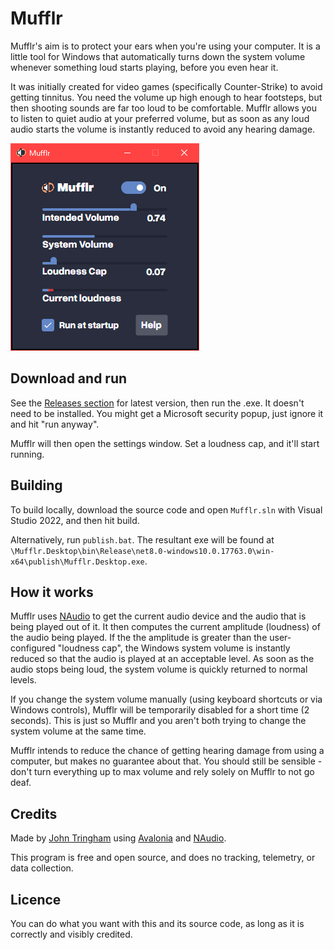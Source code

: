 Mufflr
======

Mufflr's aim is to protect your ears when you're using your computer. It is a little tool for Windows that automatically turns down the system volume whenever something loud starts playing, before you even hear it.

It was initially created for video games (specifically Counter-Strike) to avoid getting tinnitus. You need the volume up high enough to hear footsteps, but then shooting sounds are far too loud to be comfortable. Mufflr allows you to listen to quiet audio at your preferred volume, but as soon as any loud audio starts the volume is instantly reduced to avoid any hearing damage.

![](PR/demo2.png)

Download and run
----------------

See the [Releases section](https://github.com/johntringham/Mufflr/releases) for latest version, then run the .exe. It doesn't need to be installed. You might get a Microsoft security popup, just ignore it and hit "run anyway".

Mufflr will then open the settings window. Set a loudness cap, and it'll start running.

Building
--------

To build locally, download the source code and open `Mufflr.sln` with Visual Studio 2022, and then hit build.

Alternatively, run `publish.bat`. The resultant exe will be found at `\Mufflr.Desktop\bin\Release\net8.0-windows10.0.17763.0\win-x64\publish\Mufflr.Desktop.exe`.


How it works
------------

Mufflr uses [NAudio](https://github.com/naudio/NAudio) to get the current audio device and the audio that is being played out of it. It then computes the current amplitude (loudness) of the audio being played. If the the amplitude is greater than the user-configured "loudness cap", the Windows system volume is instantly reduced so that the audio is played at an acceptable level. As soon as the audio stops being loud, the system volume is quickly returned to normal levels.

If you change the system volume manually (using keyboard shortcuts or via Windows controls), Mufflr will be temporarily disabled for a short time (2 seconds). This is just so Mufflr and you aren't both trying to change the system volume at the same time.

Mufflr intends to reduce the chance of getting hearing damage from using a computer, but makes no guarantee about that. You should still be sensible - don't turn everything up to max volume and rely solely on Mufflr to not go deaf.

Credits
-------

Made by [John Tringham](https://blog.seedganggames.com/) using [Avalonia](https://avaloniaui.net/) and [NAudio](https://github.com/naudio/NAudio).

This program is free and open source, and does no tracking, telemetry, or data collection.

Licence
-------

You can do what you want with this and its source code, as long as it is correctly and visibly credited.

